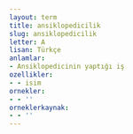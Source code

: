 ```yaml
---
layout: term
title: ansiklopedicilik
slug: ansiklopedicilik
letter: A
lisan: Türkçe
anlamlar:
- Ansiklopedicinin yaptığı iş
ozellikler:
- - isim
ornekler:
- - ''
orneklerkaynak:
- - ''
---
```


